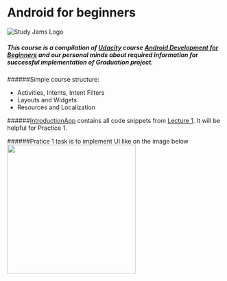 # Android for beginners
![Study Jams Logo](https://bibliotecaucs.files.wordpress.com/2015/05/studyjams.jpg) 

##### This course is a compilation of [Udacity](https://www.udacity.com/) course [Android Development for Beginners](https://classroom.udacity.com/courses/ud837) and our personal minds about required information for successful implementation of Graduation project.

######Simple course structure:
* Activities, Intents, Intent Filters
* Layouts and Widgets
* Resources and Localization

######[IntroductionApp](https://github.com/akorshak/study_jams_android/tree/master/IntroductionApp) contains all code snippets from [Lecture 1](https://github.com/akorshak/study_jams_android/blob/master/Lecture1_Korshak.pptx). It will be helpful for Practice 1.

######Pratice 1 task is to implement UI like on the image below
<img src="https://github.com/akorshak/study_jams_android/blob/master/Practice1.png" width="300">
